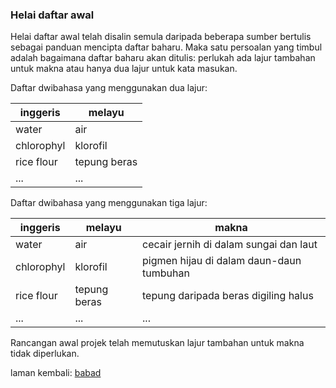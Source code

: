 ### Helai daftar awal

Helai daftar awal telah disalin semula daripada beberapa
sumber bertulis sebagai panduan mencipta daftar baharu. Maka
satu persoalan yang timbul adalah bagaimana daftar baharu
akan ditulis: perlukah ada lajur tambahan untuk makna atau
hanya dua lajur untuk kata masukan.

Daftar dwibahasa yang menggunakan dua lajur:

| inggeris   | melayu       |
| ---------- | ------------ |
| water      | air          | 
| chlorophyl | klorofil     |
| rice flour | tepung beras |
| ...        | ...          |

Daftar dwibahasa yang menggunakan tiga lajur:

| inggeris   | melayu       | makna                                    |
| ---------- | ------------ | ---------------------------------------- |
| water      | air          | cecair jernih di dalam sungai dan laut   |
| chlorophyl | klorofil     | pigmen hijau di dalam daun-daun tumbuhan |
| rice flour | tepung beras | tepung daripada beras digiling halus
| ...        | ...          | ...                                      |

Rancangan awal projek telah memutuskan lajur tambahan untuk
makna tidak diperlukan.

laman kembali: [babad][0]

  [0]: ../babad.md
